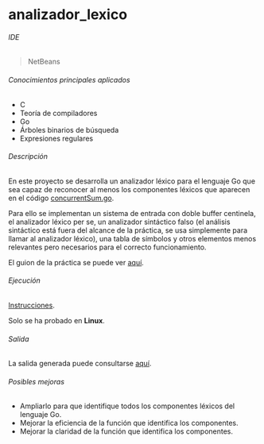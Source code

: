 # analizador_lexico

###### IDE
> NetBeans

###### Conocimientos principales aplicados
- C
- Teoría de compiladores
- Go
- Árboles binarios de búsqueda
- Expresiones regulares

###### Descripción
En este proyecto se desarrolla un analizador léxico para el lenguaje Go que sea capaz de reconocer al menos los componentes léxicos que aparecen en el código [concurrentSum.go](./concurrentSum.go).

Para ello se implementan un sistema de entrada con doble buffer centinela, el analizador léxico per se, un analizador sintáctico falso (el análisis sintáctico está fuera del alcance de la práctica, se usa simplemente para llamar al analizador léxico), una tabla de símbolos y otros elementos menos relevantes pero necesarios para el correcto funcionamiento.

El guion de la práctica se puede ver [aquí](./Guion).

###### Ejecución
[Instrucciones](./REEDME).

Solo se ha probado en **Linux**.

###### Salida
La salida generada puede consultarse [aquí](./salida.txt).

###### Posibles mejoras
- Ampliarlo para que identifique todos los componentes léxicos del lenguaje Go.
- Mejorar la eficiencia de la función que identifica los componentes.
- Mejorar la claridad de la función que identifica los componentes.
